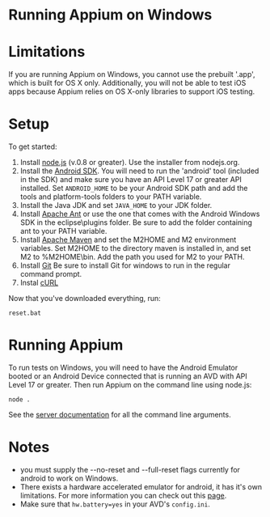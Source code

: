 Running Appium on Windows
=======================

# Limitations

If you are running Appium on Windows, you cannot use the prebuilt '.app', which is built for OS X only. Additionally, you will not be able to test iOS apps because Appium relies on OS X-only libraries to support iOS testing.

# Setup

To get started:

1. Install [node.js](http://nodejs.org/download/) (v.0.8 or greater). Use the installer from nodejs.org.
2. Install the [Android SDK](http://developer.android.com/sdk/index.html). You will need to run the 'android' tool (included in the SDK) and make sure you have an API Level 17 or greater API installed. Set `ANDROID_HOME` to be your Android SDK path and add the tools and platform-tools folders to your PATH variable.
3. Install the Java JDK and set `JAVA_HOME` to your JDK folder.
4. Install [Apache Ant](http://ant.apache.org/bindownload.cgi) or use the one that comes with the Android Windows SDK in the eclipse\plugins folder. Be sure to add the folder containing ant to your PATH variable.
5. Install [Apache Maven](http://maven.apache.org/download.cgi) and set the M2HOME and M2 environment variables. Set M2HOME to the directory maven is installed in, and set M2 to %M2HOME\bin. Add the path you used for M2 to your PATH.
6. Install [Git](http://git-scm.com/download/win) Be sure to install Git for windows to run in the regular command prompt.
7. Instal [cURL](http://curl.haxx.se/download.html)

Now that you've downloaded everything, run:

    reset.bat

# Running Appium

To run tests on Windows, you will need to have the Android Emulator booted or an Android Device connected that is running an AVD with API Level 17 or greater. Then run Appium on the command line using node.js:

    node .

See the [server documentation](https://github.com/appium/appium/blob/master/docs/server-args.md) for all the command line arguments.

# Notes
* you must supply the --no-reset and --full-reset flags currently for android to work on Windows.
* There exists a hardware accelerated emulator for android, it has it's own
  limitations. For more information you can check out this
  [page](https://github.com/appium/appium/blob/master/docs/android-hax-emulator.md).
* Make sure that `hw.battery=yes` in your AVD's `config.ini`.
